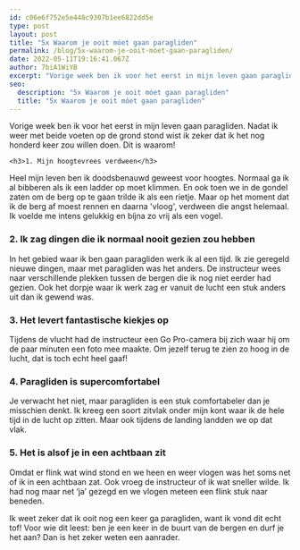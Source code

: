 ```yaml
---
id: c06e6f752e5e448c9307b1ee6822dd5e
type: post
layout: post
title: "5x Waarom je ooit móet gaan paragliden"
permalink: /blog/5x-waarom-je-ooit-móet-gaan-paragliden/
date: 2022-05-11T19:16:41.067Z
author: 7biA1WiYB
excerpt: "Vorige week ben ik voor het eerst in mijn leven gaan paragliden. Nadat ik weer met beide voeten op de grond stond wist ik zeker dat ik het nog honderd keer zou willen doen. Dit is waarom!  "
seo:
  description: "5x Waarom je ooit móet gaan paragliden"
  title: "5x Waarom je ooit móet gaan paragliden"
---
```

Vorige week ben ik voor het eerst in mijn leven gaan paragliden. Nadat ik weer met beide voeten op de grond stond wist ik zeker dat ik het nog honderd keer zou willen doen. Dit is waarom!  

    <h3>1. Mijn hoogtevrees verdween</h3>
<p>Heel mijn leven ben ik doodsbenauwd geweest voor hoogtes. Normaal ga ik al bibberen als ik een ladder op moet klimmen. En ook toen we in de gondel zaten om de berg op te gaan trilde ik als een rietje. Maar op het moment dat ik de berg af moest rennen en daarna 'vloog', verdween die angst helemaal. Ik voelde me intens gelukkig en bíjna zo vrij als een vogel.</p>
<h3>2. Ik zag dingen die ik normaal nooit gezien zou hebben</h3>
<p>In het gebied waar ik ben gaan paragliden werk ik al een tijd. Ik zie geregeld nieuwe dingen, maar met paragliden was het anders. De instructeur wees naar verschillende plekken tussen de bergen die ik nog niet eerder had gezien. Ook het dorpje waar ik werk zag er vanuit de lucht een stuk anders uit dan ik gewend was.</p>
<h3>3. Het levert fantastische kiekjes op</h3>
<p>Tijdens de vlucht had de instructeur een Go Pro-camera bij zich waar hij om de paar minuten een foto mee maakte. Om jezelf terug te zien zo hoog in de lucht, dat is toch echt heel gaaf!</p>
<h3>4. Paragliden is supercomfortabel</h3>
<p>Je verwacht het niet, maar paragliden is een stuk comfortabeler dan je misschien denkt. Ik kreeg een soort zitvlak onder mijn kont waar ik de hele tijd in de lucht op zitten. Maar ook tijdens de landing landden we op dat vlak.</p>
<h3>5. Het is alsof je in een achtbaan zit</h3>
<p>Omdat er flink wat wind stond en we heen en weer vlogen was het soms net of ik in een achtbaan zat. Ook vroeg de instructeur of ik wat sneller wilde. Ik had nog maar net ‘ja’ gezegd en we vlogen meteen een flink stuk naar beneden.</p>
<p>Ik weet zeker dat ik ooit nog een keer ga paragliden, want ik vond dit echt tof! Voor wie dit leest: ben je een keer in de buurt van de bergen en durf je het aan? Dan is het zeker weten een aanrader.</p>  
